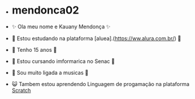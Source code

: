 - # mendonca02 

- ✨ Ola meu nome e Kauany Mendonça ✨
- 🖤 Estou estudando na plataforma [aluea].(https://ww.alura.com.br/) 🖤	
- 🦋 Tenho 15 anos 🦋	
- 💙 Estou cursando imformarica no Senac 💙
- 🎵 Sou muito ligada a musicas 🎵	
- 😺 Tambem estou aprendendo Linguagem de progamação na plataforma [Scratch](https://scratch.mut.edu/)





 







